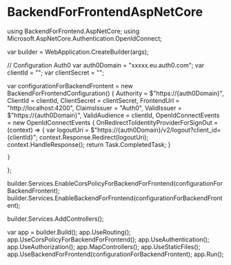 # BackendForFrontendAspNetCore


using BackendForFrontend.AspNetCore;
using Microsoft.AspNetCore.Authentication.OpenIdConnect;

var builder = WebApplication.CreateBuilder(args);

// Configuration Auth0
var auth0Domain = "xxxxx.eu.auth0.com";
var clientId = "";
var clientSecret = "";

var configurationForBackendFrontent = new BackendForFrontendConfiguration()
{
    Authority = $"https://{auth0Domain}",
    ClientId = clientId,
    ClientSecret = clientSecret,
    FrontendUrl = "http://localhost:4200",
    ClaimsIssuer = "Auth0",
    ValidIssuer = $"https://{auth0Domain}",
    ValidAudience = clientId,
    OpenIdConnectEvents = new OpenIdConnectEvents
    {
        OnRedirectToIdentityProviderForSignOut = (context) =>
        {
            var logoutUri = $"https://{auth0Domain}/v2/logout?client_id={clientId}";
            context.Response.Redirect(logoutUri);
            context.HandleResponse();
            return Task.CompletedTask;
        }

    }
};

builder.Services.EnableCorsPolicyForBackendForFrontend(configurationForBackendFrontent);
builder.Services.EnableBackendForFrontend(configurationForBackendFrontent);

builder.Services.AddControllers();

var app = builder.Build();
app.UseRouting();
app.UseCorsPolicyForBackendForFrontend();
app.UseAuthentication();
app.UseAuthorization();
app.MapControllers();
app.UseStaticFiles();
app.UseBackendForFrontend(configurationForBackendFrontent);
app.Run();
